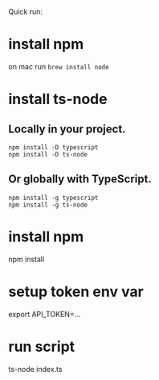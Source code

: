 Quick run:

# install npm
on mac run
```brew install node```

# install ts-node 

## Locally in your project.
```
npm install -D typescript
npm install -D ts-node
```

## Or globally with TypeScript.
```
npm install -g typescript
npm install -g ts-node
```
# install npm
npm install

# setup token env var
export API_TOKEN=...

# run script
ts-node index.ts